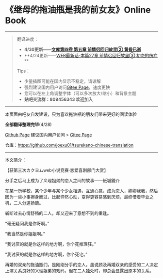 # 《继母的拖油瓶是我的前女友》Online Book

---

> 翻译进度：
>
> * **4/30更新——[文库第四卷 第五章 前情侣回归故里② 黄昏已逝](文库本第四卷/4-5.md)**
> * **4/24更新——[WEB最新话-本篇27章 前情侣回归故里③ 初恋的伤疤](《继母的拖油瓶是我的前女友》WEB最新话/20-4-7.md) **
>
> Tips：
>
> * 少量插图可能在国内显示不稳定，请谅解
> * 强烈建议国内用户访问[Gitee Page](https://tsureko-chinese.gitee.io/tsureko-chinese.github.io/)，速度更快
> * 您可以在左上角调整字体（可以多次放大/缩小）和背景主题
> * **贴吧交流群：809456343 欢迎加入** 

---

本页面由吧友自发建设，只为喜欢拖油瓶的朋友们带来更好的阅读体验

**全部翻译整理完毕**(4/28)

[Github Page](https://tsureko-chinese.github.io)  建议国内用户访问 > [Gitee Page](https://tsureko-chinese.gitee.io/tsureko-chinese.github.io/)

仓库：https://github.com/joexu01/tsurekano-chinese-translation 

---

本文简介：

【获第三次カクヨムweb小说竞赛·恋爱喜剧部门大赏】

分手之后马上成为了义理姐弟的恋人之间的故事——紙城鏡介

在某一所学校，某个少年与某个少女相遇，互通心意，成为恋人，卿卿我我，然后因为一些小事擦身而过，比起怦然心动，变得更容易感到厌烦，最终借着毕业之机，二人分道扬镳。

斩断过去心情舒畅的二人，却又迎来了意想不到的重逢。

“毫无疑问我是你哥啊。”

“我当然是你姐姐啊。”

“我讨厌的就是你这样的地方啊，你个死推理狂。”

“我讨厌的就是你这样的地方啊，你个死宅。”

再婚的双亲的拖油瓶们，是刚刚分手的恋人。虽说顾及再婚双亲的感受的二人决定上演关系良好的义理姐弟的戏码，但在二人独处时，却总会显露出原本的关系。

